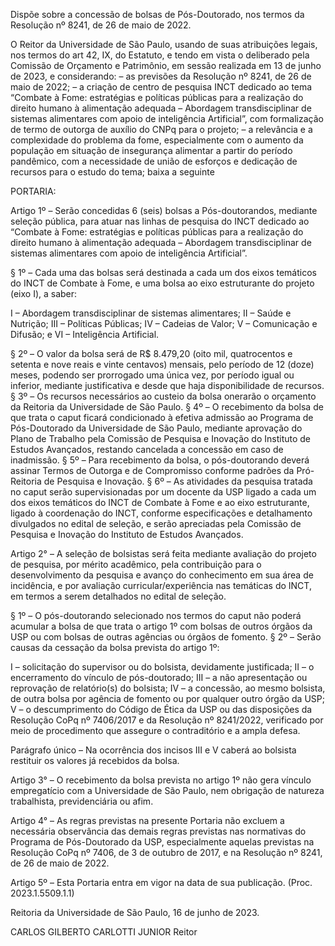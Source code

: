 Dispõe sobre a concessão de bolsas de Pós-Doutorado, nos termos da Resolução nº 8241, de 26 de maio de 2022.

O Reitor da Universidade de São Paulo, usando de suas atribuições legais, nos termos do art 42, IX, do Estatuto, e tendo em vista o deliberado pela Comissão de Orçamento e Patrimônio, em sessão realizada em 13 de junho de 2023, e considerando:
– as previsões da Resolução nº 8241, de 26 de maio de 2022;
– a criação de centro de pesquisa INCT dedicado ao tema “Combate à Fome: estratégias e políticas públicas para a realização do direito humano à alimentação adequada – Abordagem transdisciplinar de sistemas alimentares com apoio de inteligência Artificial”, com formalização de termo de outorga de auxílio do CNPq para o projeto;
– a relevância e a complexidade do problema da fome, especialmente com o aumento da população em situação de insegurança alimentar a partir do período pandêmico, com a necessidade de união de esforços e dedicação de recursos para o estudo do tema; baixa a seguinte

PORTARIA:

Artigo 1º – Serão concedidas 6 (seis) bolsas a Pós-doutorandos, mediante seleção pública, para atuar nas linhas de pesquisa do INCT dedicado ao “Combate à Fome: estratégias e políticas públicas para a realização do direito humano à alimentação adequada – Abordagem transdisciplinar de sistemas alimentares com apoio de inteligência Artificial”.

§ 1º – Cada uma das bolsas será destinada a cada um dos eixos temáticos do INCT de Combate à Fome, e uma bolsa ao eixo estruturante do projeto (eixo I), a saber:

I – Abordagem transdisciplinar de sistemas alimentares;
II – Saúde e Nutrição;
III – Políticas Públicas;
IV – Cadeias de Valor;
V – Comunicação e Difusão; e
VI – Inteligência Artificial.

§ 2º – O valor da bolsa será de R$ 8.479,20 (oito mil, quatrocentos e setenta e nove reais e vinte centavos) mensais, pelo período de 12 (doze) meses, podendo ser prorrogado uma única vez, por período igual ou inferior, mediante justificativa e desde que haja disponibilidade de recursos.
§ 3º – Os recursos necessários ao custeio da bolsa onerarão o orçamento da Reitoria da Universidade de São Paulo.
§ 4º – O recebimento da bolsa de que trata o caput ficará condicionado à efetiva admissão ao Programa de Pós-Doutorado da Universidade de São Paulo, mediante aprovação do Plano de Trabalho pela Comissão de Pesquisa e Inovação do Instituto de Estudos Avançados, restando cancelada a concessão em caso de inadmissão.
§ 5º – Para recebimento da bolsa, o pós-doutorando deverá assinar Termos de Outorga e de Compromisso conforme padrões da Pró-Reitoria de Pesquisa e Inovação.
§ 6º – As atividades da pesquisa tratada no caput serão supervisionadas por um docente da USP ligado a cada um dos eixos temáticos do INCT de Combate à Fome e ao eixo estruturante, ligado à coordenação do INCT, conforme especificações e detalhamento divulgados no edital de seleção, e serão apreciadas pela Comissão de Pesquisa e Inovação do Instituto de Estudos Avançados.

Artigo 2° – A seleção de bolsistas será feita mediante avaliação do projeto de pesquisa, por mérito acadêmico, pela contribuição para o desenvolvimento da pesquisa e avanço do conhecimento em sua área de incidência, e por avaliação curricular/experiência nas temáticas do INCT, em termos a serem detalhados no edital de seleção.

§ 1º – O pós-doutorando selecionado nos termos do caput não poderá acumular a bolsa de que trata o artigo 1º com bolsas de outros órgãos da USP ou com bolsas de outras agências ou órgãos de fomento.
§ 2º – Serão causas da cessação da bolsa prevista do artigo 1º:

I – solicitação do supervisor ou do bolsista, devidamente justificada;
II – o encerramento do vínculo de pós-doutorado;
III – a não apresentação ou reprovação de relatório(s) do bolsista;
IV – a concessão, ao mesmo bolsista, de outra bolsa por agência de fomento ou por qualquer outro órgão da USP;
V – o descumprimento do Código de Ética da USP ou das disposições da Resolução CoPq nº 7406/2017 e da Resolução nº 8241/2022, verificado por meio de procedimento que assegure o contraditório e a ampla defesa.

Parágrafo único – Na ocorrência dos incisos III e V caberá ao bolsista restituir os valores já recebidos da bolsa.

Artigo 3° – O recebimento da bolsa prevista no artigo 1º não gera vínculo empregatício com a Universidade de São Paulo, nem obrigação de natureza trabalhista, previdenciária ou afim.

Artigo 4° – As regras previstas na presente Portaria não excluem a necessária observância das demais regras previstas nas normativas do Programa de Pós-Doutorado da USP, especialmente aquelas previstas na Resolução CoPq nº 7406, de 3 de outubro de 2017, e na Resolução nº 8241, de 26 de maio de 2022.

Artigo 5º – Esta Portaria entra em vigor na data de sua publicação. (Proc. 2023.1.5509.1.1)

Reitoria da Universidade de São Paulo, 16 de junho de 2023.

CARLOS GILBERTO CARLOTTI JUNIOR
Reitor
